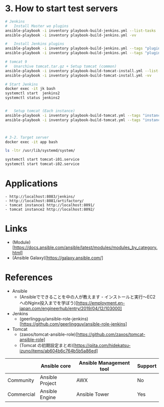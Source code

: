 # 3. How to start test servers

```bash
# Jenkins
#   Install Master wo plugins
ansible-playbook -i inventory playbook-build-jenkins.yml --list-tasks
ansible-playbook -i inventory playbook-build-jenkins.yml -vv

#   Install Jenkins plugins
ansible-playbook -i inventory playbook-build-jenkins.yml --tags "plugins" --list-tasks
ansible-playbook -i inventory playbook-build-jenkins.yml --tags "plugins" -vv

# tomcat 9
#   Unarchive tomcat.tar.gz + Setup tomcat (common)
ansible-playbook -i inventory playbook-build-tomcat-install.yml --list-tasks
ansible-playbook -i inventory playbook-build-tomcat-install.yml -vv

# Start Jenkins
docker exec -it jk bash
systemctl start  jenkins2
systemctl status jenkins2


#   Setup tomcat (Each instance)
ansible-playbook -i inventory playbook-build-tomcat.yml --tags "instances" --list-tasks
ansible-playbook -i inventory playbook-build-tomcat.yml --tags "instances" -vv



# 3-2. Target server
docker exec -it app bash

ls -ltr /usr/lib/systemd/system/

systemctl start tomcat-i01.service
systemctl start tomcat-i02.service

```

# Applications

    - http://localhost:8083/jenkins/
    - http://localhost:8081/artifactory/
    - tomcat instance1 http://localhost:8091/
    - tomcat instance2 http://localhost:8092/

# Links

- (Module)[https://docs.ansible.com/ansible/latest/modules/modules_by_category.html]
- (Ansible Galaxy)[https://galaxy.ansible.com/]

# References

- Ansible
    - (Ansibleでできることを中の人が教えます - インストールと実行〜EC2へのNginx投入までを学ぼう)[https://employment.en-japan.com/engineerhub/entry/2019/04/12/103000]
- Jenkins
    - (geerlingguy/ansible-role-jenkins)[https://github.com/geerlingguy/ansible-role-jenkins]
- Tomcat
    - (zaxos/tomcat-ansible-role)[https://github.com/zaxos/tomcat-ansible-role]
    - (Tomcat の初期設定まとめ)[https://qiita.com/hidekatsu-izuno/items/ab604b6c764b5b5a86ed]

| | Ansible core | Ansible Management tool | Support |
| ---- | ---- | ---- | ---- |
| Community  | Ansible Project |  AWX  |  No  |
| Commercial | Ansible Engine  |  Ansible Tower  |  Yes  |
